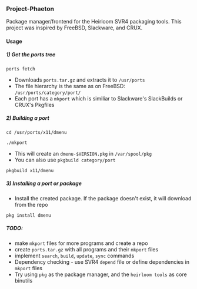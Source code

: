 ### Project-Phaeton
Package manager/frontend for the Heirloom SVR4 packaging tools.
This project was inspired by FreeBSD, Slackware, and CRUX.

#### Usage
##### 1) Get the ports tree 

`ports fetch`

* Downloads `ports.tar.gz` and extracts it to `/usr/ports`
* The file hierarchy is the same as on FreeBSD: `/usr/ports/category/port/`
* Each port has a `mkport` which is similiar to Slackware's SlackBuilds or CRUX's Pkgfiles

##### 2) Building a port

`cd /usr/ports/x11/dmenu`

`./mkport`

* This will create an `dmenu-$VERSION.pkg` in `/var/spool/pkg`
* You can also use `pkgbuild category/port`

`pkgbuild x11/dmenu`

##### 3) Installing a port or package
* Install the created package. If the package doesn't exist, it will download from the repo

`pkg install dmenu`

##### TODO:
* make `mkport` files for more programs and create a repo
* create `ports.tar.gz` with all programs and their `mkport` files
* implement `search`, `build`, `update`, `sync` commands
* Dependency checking - use SVR4 `depend` file or define dependencies in `mkport` files
* Try using `pkg` as the package manager, and the `heirloom tools` as core binutils

   
